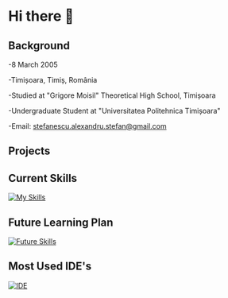 # Hi there 👋
## Background
-8 March 2005

-Timișoara, Timiș, România

-Studied at "Grigore Moisil" Theoretical High School, Timișoara

-Undergraduate Student at "Universitatea Politehnica Timișoara"

-Email: stefanescu.alexandru.stefan@gmail.com

## Projects
## Current Skills
[![My Skills](https://skillicons.dev/icons?i=c,cpp,py,matlab&theme=dark)](https://skillicons.dev)
## Future Learning Plan
[![Future Skills](https://skillicons.dev/icons?i=html,css,js,react,java&theme=dark)](https://skillicons.dev)
## Most Used IDE's
[![IDE](https://skillicons.dev/icons?i=emacs,vscode,pycharm&theme=dark)](https://skillicons.dev)
<!--
**Alexandru005/Alexandru005** is a ✨ _special_ ✨ repository because its `README.md` (this file) appears on your GitHub profile.

Here are some ideas to get you started:

- 🔭 I’m currently working on ...
- 🌱 I’m currently learning ...
- 👯 I’m looking to collaborate on ...
- 🤔 I’m looking for help with ...
- 💬 Ask me about ...
- 📫 How to reach me: ...
- 😄 Pronouns: ...
- ⚡ Fun fact: ...
-->

